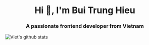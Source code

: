 <h1 align="center">Hi 👋, I'm Bui Trung Hieu</h1>
<h3 align="center">A passionate frontend developer from Vietnam</h3>

![Viet's github stats](https://github-readme-stats-git-masterrstaa-rickstaa.vercel.app/api?username=btrunghieu&show_icons=true&theme=dracula&hide=contribs,prs,issues)
